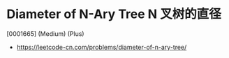 # Diameter of N-Ary Tree N 叉树的直径

[0001665] (Medium) (Plus)

- https://leetcode-cn.com/problems/diameter-of-n-ary-tree/
